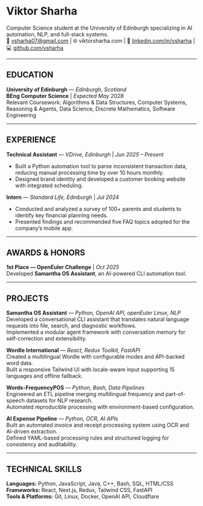 # Viktor Sharha

Computer Science student at the University of Edinburgh specializing in AI automation, NLP, and full-stack systems.  
📧 vsharha07@gmail.com | 🌐 viktorsharha.com | 🔗 [linkedin.com/in/vsharha](https://linkedin.com/in/vsharha) | 💻 [github.com/vsharha](https://github.com/vsharha)

---

## EDUCATION

**University of Edinburgh** — _Edinburgh, Scotland_  
**BEng Computer Science** | _Expected May 2028_  
Relevant Coursework: Algorithms & Data Structures, Computer Systems, Reasoning & Agents, Data Science, Discrete Mathematics, Software Engineering

---

## EXPERIENCE

**Technical Assistant** — _VDrive, Edinburgh_ | _Jun 2025 – Present_

-   Built a Python automation tool to parse inconsistent transaction data, reducing manual processing time by over 10 hours monthly.
-   Designed brand identity and developed a customer booking website with integrated scheduling.

**Intern** — _Standard Life, Edinburgh_ | _Jul 2024_

-   Conducted and analyzed a survey of 100+ parents and students to identify key financial planning needs.
-   Presented findings and recommended five FAQ topics adopted for the company’s mobile app.

---

## AWARDS & HONORS

**1st Place — OpenEuler Challenge** | _Oct 2025_  
Developed **Samantha OS Assistant**, an AI-powered CLI automation tool.

---

## PROJECTS

**Samantha OS Assistant** — _Python, OpenAI API, openEuler Linux, NLP_  
Developed a conversational CLI assistant that translates natural language requests into file, search, and diagnostic workflows.  
Implemented a modular agent framework with conversation memory for self-correction and extensibility.

**Wordle International** — _React, Redux Toolkit, FastAPI_  
Created a multilingual Wordle with configurable modes and API-backed word data.  
Built a responsive Tailwind UI with locale-aware input supporting 15 languages and offline fallback.

**Words-FrequencyPOS** — _Python, Bash, Data Pipelines_  
Engineered an ETL pipeline merging multilingual frequency and part-of-speech datasets for NLP research.  
Automated reproducible processing with environment-based configuration.

**AI Expense Pipeline** — _Python, OCR, AI APIs_  
Built an automated invoice and receipt processing system using OCR and AI-driven extraction.  
Defined YAML-based processing rules and structured logging for consistency and auditability.

---

## TECHNICAL SKILLS

**Languages:** Python, JavaScript, Java, C++, Bash, SQL, HTML/CSS  
**Frameworks:** React, Next.js, Redux, Tailwind CSS, FastAPI  
**Tools & Platforms:** Git, Linux, Docker, OpenAI API, Cloudflare
